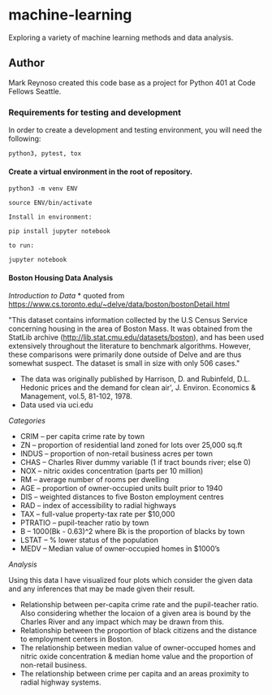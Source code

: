 # machine-learning

Exploring a variety of machine learning methods and data analysis.

## Author

Mark Reynoso created this code base as a project for Python 401 at Code Fellows Seattle. 

### Requirements for testing and development

In order to create a development and testing environment, you will need the following:
```
python3, pytest, tox
```

#### Create a virtual environment in the root of repository.

```
python3 -m venv ENV

source ENV/bin/activate
```

```
Install in environment:

pip install jupyter notebook

to run:

jupyter notebook

```


#### Boston Housing Data Analysis

_Introduction to Data_ * quoted from https://www.cs.toronto.edu/~delve/data/boston/bostonDetail.html

"This dataset contains information collected by the U.S Census Service concerning housing in the area of Boston Mass. It was obtained from the StatLib archive (http://lib.stat.cmu.edu/datasets/boston), and has been used extensively throughout the literature to benchmark algorithms. However, these comparisons were primarily done outside of Delve and are thus somewhat suspect. The dataset is small in size with only 506 cases."

* The data was originally published by Harrison, D. and Rubinfeld, D.L. Hedonic prices and the demand for clean air', J. Environ. Economics & Management, vol.5, 81-102, 1978.
* Data used via uci.edu

_Categories_

- CRIM     – per capita crime rate by town
- ZN     – proportion of residential land zoned for lots over 25,000 sq.ft
- INDUS     – proportion of non-retail business acres per town
- CHAS     – Charles River dummy variable (1 if tract bounds river; else 0)
- NOX     – nitric oxides concentration (parts per 10 million)
- RM     – average number of rooms per dwelling
- AGE     – proportion of owner-occupied units built prior to 1940
- DIS     – weighted distances to five Boston employment centres
- RAD     – index of accessibility to radial highways
- TAX     – full-value property-tax rate per $10,000
- PTRATIO     – pupil-teacher ratio by town
- B     – 1000(Bk - 0.63)^2 where Bk is the proportion of blacks by town
- LSTAT     – % lower status of the population
- MEDV     – Median value of owner-occupied homes in $1000’s

_Analysis_

Using this data I have visualized four plots which consider the given data and any inferences that may be made given their result. 
- Relationship between per-capita crime rate and the pupil-teacher ratio. Also considering whether the locaion of a given area is bound by the Charles River and any impact which may be drawn from this. 
- Relationship between the proportion of black citizens and the distance to employment centers in Boston. 
- The relationship between median value of owner-occuped homes and nitric oxide concentration & median home value and the proportion of non-retail business.
- The relationship between crime per capita and an areas proximity to radial highway systems. 
